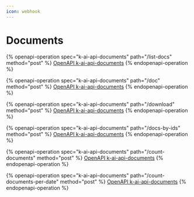 ```yaml
---
icon: webhook
---
```


# Documents

{% openapi-operation spec="k-ai-api-documents" path="/list-docs" method="post" %}
[OpenAPI k-ai-api-documents](https://4401d86825a13bf607936cc3a9f3897a.r2.cloudflarestorage.com/gitbook-x-prod-openapi/raw/27b8fbf6283b90c13806f7d258f0281fd35dcd73777f9fd78d1ec9d6251f9640.json?X-Amz-Algorithm=AWS4-HMAC-SHA256&X-Amz-Content-Sha256=UNSIGNED-PAYLOAD&X-Amz-Credential=dce48141f43c0191a2ad043a6888781c%2F20250923%2Fauto%2Fs3%2Faws4_request&X-Amz-Date=20250923T114719Z&X-Amz-Expires=172800&X-Amz-Signature=e28eac2162f2d36902cea8a176a72b756ead22f53733cfea6afd24f1c113125a&X-Amz-SignedHeaders=host&x-amz-checksum-mode=ENABLED&x-id=GetObject)
{% endopenapi-operation %}

{% openapi-operation spec="k-ai-api-documents" path="/doc" method="post" %}
[OpenAPI k-ai-api-documents](https://4401d86825a13bf607936cc3a9f3897a.r2.cloudflarestorage.com/gitbook-x-prod-openapi/raw/27b8fbf6283b90c13806f7d258f0281fd35dcd73777f9fd78d1ec9d6251f9640.json?X-Amz-Algorithm=AWS4-HMAC-SHA256&X-Amz-Content-Sha256=UNSIGNED-PAYLOAD&X-Amz-Credential=dce48141f43c0191a2ad043a6888781c%2F20250923%2Fauto%2Fs3%2Faws4_request&X-Amz-Date=20250923T114719Z&X-Amz-Expires=172800&X-Amz-Signature=e28eac2162f2d36902cea8a176a72b756ead22f53733cfea6afd24f1c113125a&X-Amz-SignedHeaders=host&x-amz-checksum-mode=ENABLED&x-id=GetObject)
{% endopenapi-operation %}

{% openapi-operation spec="k-ai-api-documents" path="/download" method="post" %}
[OpenAPI k-ai-api-documents](https://4401d86825a13bf607936cc3a9f3897a.r2.cloudflarestorage.com/gitbook-x-prod-openapi/raw/27b8fbf6283b90c13806f7d258f0281fd35dcd73777f9fd78d1ec9d6251f9640.json?X-Amz-Algorithm=AWS4-HMAC-SHA256&X-Amz-Content-Sha256=UNSIGNED-PAYLOAD&X-Amz-Credential=dce48141f43c0191a2ad043a6888781c%2F20250923%2Fauto%2Fs3%2Faws4_request&X-Amz-Date=20250923T114719Z&X-Amz-Expires=172800&X-Amz-Signature=e28eac2162f2d36902cea8a176a72b756ead22f53733cfea6afd24f1c113125a&X-Amz-SignedHeaders=host&x-amz-checksum-mode=ENABLED&x-id=GetObject)
{% endopenapi-operation %}

{% openapi-operation spec="k-ai-api-documents" path="/docs-by-ids" method="post" %}
[OpenAPI k-ai-api-documents](https://4401d86825a13bf607936cc3a9f3897a.r2.cloudflarestorage.com/gitbook-x-prod-openapi/raw/27b8fbf6283b90c13806f7d258f0281fd35dcd73777f9fd78d1ec9d6251f9640.json?X-Amz-Algorithm=AWS4-HMAC-SHA256&X-Amz-Content-Sha256=UNSIGNED-PAYLOAD&X-Amz-Credential=dce48141f43c0191a2ad043a6888781c%2F20250923%2Fauto%2Fs3%2Faws4_request&X-Amz-Date=20250923T114719Z&X-Amz-Expires=172800&X-Amz-Signature=e28eac2162f2d36902cea8a176a72b756ead22f53733cfea6afd24f1c113125a&X-Amz-SignedHeaders=host&x-amz-checksum-mode=ENABLED&x-id=GetObject)
{% endopenapi-operation %}

{% openapi-operation spec="k-ai-api-documents" path="/count-documents" method="post" %}
[OpenAPI k-ai-api-documents](https://4401d86825a13bf607936cc3a9f3897a.r2.cloudflarestorage.com/gitbook-x-prod-openapi/raw/27b8fbf6283b90c13806f7d258f0281fd35dcd73777f9fd78d1ec9d6251f9640.json?X-Amz-Algorithm=AWS4-HMAC-SHA256&X-Amz-Content-Sha256=UNSIGNED-PAYLOAD&X-Amz-Credential=dce48141f43c0191a2ad043a6888781c%2F20250923%2Fauto%2Fs3%2Faws4_request&X-Amz-Date=20250923T114719Z&X-Amz-Expires=172800&X-Amz-Signature=e28eac2162f2d36902cea8a176a72b756ead22f53733cfea6afd24f1c113125a&X-Amz-SignedHeaders=host&x-amz-checksum-mode=ENABLED&x-id=GetObject)
{% endopenapi-operation %}

{% openapi-operation spec="k-ai-api-documents" path="/count-documents-per-date" method="post" %}
[OpenAPI k-ai-api-documents](https://4401d86825a13bf607936cc3a9f3897a.r2.cloudflarestorage.com/gitbook-x-prod-openapi/raw/27b8fbf6283b90c13806f7d258f0281fd35dcd73777f9fd78d1ec9d6251f9640.json?X-Amz-Algorithm=AWS4-HMAC-SHA256&X-Amz-Content-Sha256=UNSIGNED-PAYLOAD&X-Amz-Credential=dce48141f43c0191a2ad043a6888781c%2F20250923%2Fauto%2Fs3%2Faws4_request&X-Amz-Date=20250923T114719Z&X-Amz-Expires=172800&X-Amz-Signature=e28eac2162f2d36902cea8a176a72b756ead22f53733cfea6afd24f1c113125a&X-Amz-SignedHeaders=host&x-amz-checksum-mode=ENABLED&x-id=GetObject)
{% endopenapi-operation %}
